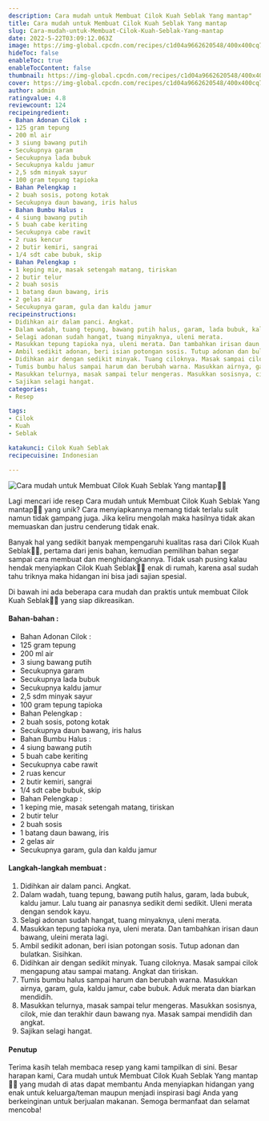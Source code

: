 ```yaml
---
description: Cara mudah untuk Membuat Cilok Kuah Seblak Yang mantap"
title: Cara mudah untuk Membuat Cilok Kuah Seblak Yang mantap
slug: Cara-mudah-untuk-Membuat-Cilok-Kuah-Seblak-Yang-mantap
date: 2022-5-22T03:09:12.063Z
image: https://img-global.cpcdn.com/recipes/c1d04a9662620548/400x400cq70/photo.jpg
hideToc: false
enableToc: true
enableTocContent: false
thumbnail: https://img-global.cpcdn.com/recipes/c1d04a9662620548/400x400cq70/photo.jpg
cover: https://img-global.cpcdn.com/recipes/c1d04a9662620548/400x400cq70/photo.jpg
author: admin
ratingvalue: 4.8
reviewcount: 124
recipeingredient:
- Bahan Adonan Cilok :
- 125 gram tepung
- 200 ml air
- 3 siung bawang putih
- Secukupnya garam
- Secukupnya lada bubuk
- Secukupnya kaldu jamur
- 2,5 sdm minyak sayur
- 100 gram tepung tapioka
- Bahan Pelengkap :
- 2 buah sosis, potong kotak
- Secukupnya daun bawang, iris halus
- Bahan Bumbu Halus :
- 4 siung bawang putih
- 5 buah cabe keriting
- Secukupnya cabe rawit
- 2 ruas kencur
- 2 butir kemiri, sangrai
- 1/4 sdt cabe bubuk, skip
- Bahan Pelengkap :
- 1 keping mie, masak setengah matang, tiriskan
- 2 butir telur
- 2 buah sosis
- 1 batang daun bawang, iris
- 2 gelas air
- Secukupnya garam, gula dan kaldu jamur
recipeinstructions:
- Didihkan air dalam panci. Angkat.
- Dalam wadah, tuang tepung, bawang putih halus, garam, lada bubuk, kaldu jamur. Lalu tuang air panasnya sedikit demi sedikit. Uleni merata dengan sendok kayu.
- Selagi adonan sudah hangat, tuang minyaknya, uleni merata.
- Masukkan tepung tapioka nya, uleni merata. Dan tambahkan irisan daun bawang, uleini merata lagi.
- Ambil sedikit adonan, beri isian potongan sosis. Tutup adonan dan bulatkan. Sisihkan.
- Didihkan air dengan sedikit minyak. Tuang ciloknya. Masak sampai cilok mengapung atau sampai matang. Angkat dan tiriskan.
- Tumis bumbu halus sampai harum dan berubah warna. Masukkan airnya, garam, gula, kaldu jamur, cabe bubuk. Aduk merata dan biarkan mendidih.
- Masukkan telurnya, masak sampai telur mengeras. Masukkan sosisnya, cilok, mie dan terakhir daun bawang nya. Masak sampai mendidih dan angkat.
- Sajikan selagi hangat.
categories:
- Resep

tags:
- Cilok
- Kuah
- Seblak

katakunci: Cilok Kuah Seblak
recipecuisine: Indonesian

---
```


![Cara mudah untuk Membuat Cilok Kuah Seblak Yang mantap👩‍🍳](https://img-global.cpcdn.com/recipes/c1d04a9662620548/400x400cq70/photo.jpg)

Lagi mencari ide resep Cara mudah untuk Membuat Cilok Kuah Seblak Yang mantap👩‍🍳 yang unik? Cara menyiapkannya memang tidak terlalu sulit namun tidak gampang juga. Jika keliru mengolah maka hasilnya tidak akan memuaskan dan justru cenderung tidak enak.

Banyak hal yang sedikit banyak mempengaruhi kualitas rasa dari Cilok Kuah Seblak👩‍🍳, pertama dari jenis bahan, kemudian pemilihan bahan segar sampai cara membuat dan menghidangkannya. Tidak usah pusing kalau hendak menyiapkan Cilok Kuah Seblak👩‍🍳 enak di rumah, karena asal sudah tahu triknya maka hidangan ini bisa jadi sajian spesial.

Di bawah ini ada beberapa cara mudah dan praktis untuk membuat Cilok Kuah Seblak👩‍🍳 yang siap dikreasikan.

<!--inarticleads1-->

#### Bahan-bahan :

- Bahan Adonan Cilok :
- 125 gram tepung
- 200 ml air
- 3 siung bawang putih
- Secukupnya garam
- Secukupnya lada bubuk
- Secukupnya kaldu jamur
- 2,5 sdm minyak sayur
- 100 gram tepung tapioka
- Bahan Pelengkap :
- 2 buah sosis, potong kotak
- Secukupnya daun bawang, iris halus
- Bahan Bumbu Halus :
- 4 siung bawang putih
- 5 buah cabe keriting
- Secukupnya cabe rawit
- 2 ruas kencur
- 2 butir kemiri, sangrai
- 1/4 sdt cabe bubuk, skip
- Bahan Pelengkap :
- 1 keping mie, masak setengah matang, tiriskan
- 2 butir telur
- 2 buah sosis
- 1 batang daun bawang, iris
- 2 gelas air
- Secukupnya garam, gula dan kaldu jamur

<!--inarticleads2-->

#### Langkah-langkah membuat :

1. Didihkan air dalam panci. Angkat.
1. Dalam wadah, tuang tepung, bawang putih halus, garam, lada bubuk, kaldu jamur. Lalu tuang air panasnya sedikit demi sedikit. Uleni merata dengan sendok kayu.
1. Selagi adonan sudah hangat, tuang minyaknya, uleni merata.
1. Masukkan tepung tapioka nya, uleni merata. Dan tambahkan irisan daun bawang, uleini merata lagi.
1. Ambil sedikit adonan, beri isian potongan sosis. Tutup adonan dan bulatkan. Sisihkan.
1. Didihkan air dengan sedikit minyak. Tuang ciloknya. Masak sampai cilok mengapung atau sampai matang. Angkat dan tiriskan.
1. Tumis bumbu halus sampai harum dan berubah warna. Masukkan airnya, garam, gula, kaldu jamur, cabe bubuk. Aduk merata dan biarkan mendidih.
1. Masukkan telurnya, masak sampai telur mengeras. Masukkan sosisnya, cilok, mie dan terakhir daun bawang nya. Masak sampai mendidih dan angkat.
1. Sajikan selagi hangat.

#### Penutup

Terima kasih telah membaca resep yang kami tampilkan di sini. Besar harapan kami, Cara mudah untuk Membuat Cilok Kuah Seblak Yang mantap👩‍🍳 yang mudah di atas dapat membantu Anda menyiapkan hidangan yang enak untuk keluarga/teman maupun menjadi inspirasi bagi Anda yang berkeinginan untuk berjualan makanan. Semoga bermanfaat dan selamat mencoba!